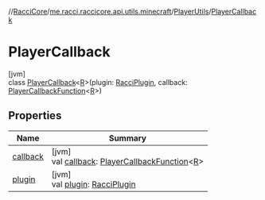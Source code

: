 //[RacciCore](../../../../index.md)/[me.racci.raccicore.api.utils.minecraft](../../index.md)/[PlayerUtils](../index.md)/[PlayerCallback](index.md)

# PlayerCallback

[jvm]\
class [PlayerCallback](index.md)&lt;[R](index.md)&gt;(plugin: [RacciPlugin](../../../me.racci.raccicore.api.plugin/-racci-plugin/index.md), callback: [PlayerCallbackFunction](../../index.md#38361665%2FClasslikes%2F-1216412040)&lt;[R](index.md)&gt;)

## Properties

| Name | Summary |
|---|---|
| [callback](callback.md) | [jvm]<br>val [callback](callback.md): [PlayerCallbackFunction](../../index.md#38361665%2FClasslikes%2F-1216412040)&lt;[R](index.md)&gt; |
| [plugin](plugin.md) | [jvm]<br>val [plugin](plugin.md): [RacciPlugin](../../../me.racci.raccicore.api.plugin/-racci-plugin/index.md) |
